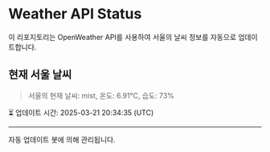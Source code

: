 
# Weather API Status

이 리포지토리는 OpenWeather API를 사용하여 서울의 날씨 정보를 자동으로 업데이트합니다.

## 현재 서울 날씨
> 서울의 현재 날씨: mist, 온도: 6.91°C, 습도: 73%

⏳ 업데이트 시간: 2025-03-21 20:34:35 (UTC)

---
자동 업데이트 봇에 의해 관리됩니다.
